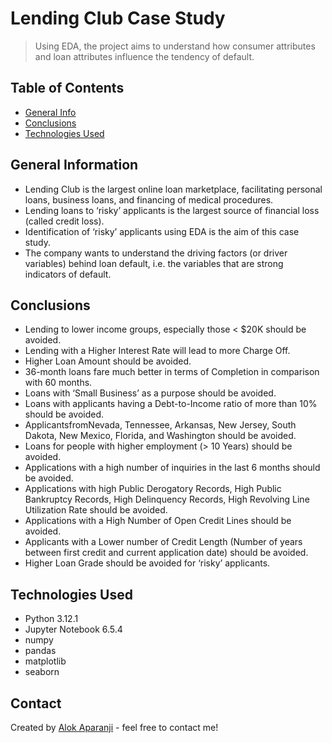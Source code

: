 # Lending Club Case Study
> Using EDA, the project aims to understand how consumer attributes and loan attributes influence the tendency of default.


## Table of Contents
* [General Info](#general-information)
* [Conclusions](#conclusions)
* [Technologies Used](#technologies-used)

<!-- You can include any other section that is pertinent to your problem -->

## General Information
- Lending Club is the largest online loan marketplace, facilitating personal loans, business loans, and financing of medical procedures.
- Lending loans to ‘risky’ applicants is the largest source of financial loss (called credit loss).
- Identification of ‘risky’ applicants using EDA is the aim of this case study.
- The company wants to understand the driving factors (or driver variables) behind loan default, i.e. the variables that are strong indicators of default.

<!-- You don't have to answer all the questions - just the ones relevant to your project. -->

## Conclusions
- Lending to lower income groups, especially those < $20K should be avoided.
- Lending with a Higher Interest Rate will lead to more Charge Off.
- Higher Loan Amount should be avoided.
- 36-month loans fare much better in terms of Completion in comparison with 60 months.
- Loans with ‘Small Business’ as a purpose should be avoided.
- Loans with applicants having a Debt-to-Income ratio of more than 10% should be avoided.
- ApplicantsfromNevada, Tennessee, Arkansas, New Jersey, South Dakota, New Mexico, Florida, and Washington should be avoided.
- Loans for people with higher employment (> 10 Years) should be avoided.
- Applications with a high number of inquiries in the last 6 months should be avoided.
- Applications with high Public Derogatory Records, High Public Bankruptcy Records, High Delinquency Records, High Revolving Line Utilization Rate should be avoided.
- Applications with a High Number of Open Credit Lines should be avoided.
- Applicants with a Lower number of Credit Length (Number of years between first credit and current application date) should be avoided.
- Higher Loan Grade should be avoided for ‘risky’ applicants.

<!-- You don't have to answer all the questions - just the ones relevant to your project. -->


## Technologies Used
- Python 3.12.1
- Jupyter Notebook 6.5.4
- numpy
- pandas
- matplotlib
- seaborn

<!-- As the libraries versions keep on changing, it is recommended to mention the version of library used in this project -->


## Contact
Created by [Alok Aparanji]([https://duckduckgo.com](https://github.com/alokaa/)) - feel free to contact me!


<!-- Optional -->
<!-- ## License -->
<!-- This project is open source and available under the [... License](). -->

<!-- You don't have to include all sections - just the one's relevant to your project -->
